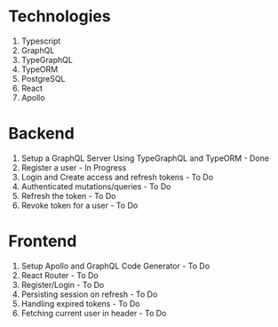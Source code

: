 # Technologies

1.  Typescript
2.  GraphQL
3.  TypeGraphQL
4.  TypeORM
5.  PostgreSQL
6.  React
7.  Apollo

# Backend

1.  Setup a GraphQL Server Using TypeGraphQL and TypeORM - Done
2.  Register a user - In Progress
3.  Login and Create access and refresh tokens - To Do
4.  Authenticated mutations/queries - To Do
5.  Refresh the token - To Do
6.  Revoke token for a user - To Do

# Frontend

1.  Setup Apollo and GraphQL Code Generator - To Do
2.  React Router - To Do
3.  Register/Login - To Do
4.  Persisting session on refresh - To Do
5.  Handling expired tokens - To Do
6.  Fetching current user in header - To Do
